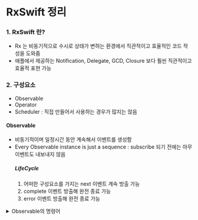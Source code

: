# RxSwift 정리
### 1. RxSwift 란?
- Rx 는 비동기적으로 수시로 상태가 변하는 환경에서 직관적이고 효율적인 코드 작성을 도와줌
- 애플에서 제공하는 Notification, Delegate, GCD, Closure 보다 훨씬 직관적이고 효율적 표현 가능

### 2. 구성요소
- Observable
- Operator
- Scheduler : 직접 만들어서 사용하는 경우가 많지는 않음
#### Observable
- 비동기적이며 일정시간 동안 계속해서 이벤트를 생성함
- Every Observable instance is just a sequence : subscribe 되기 전에는 아무 이벤트도 내보내지 않음
    ##### LifeCycle
    1. 어떠한 구성요소를 가지는 next 이벤트 계속 방출 가능
    2. complete 이벤트 방출해 완전 종료 가능
    3. error 이벤트 방출해 완전 종료 가능

<details>
<summary>Observable의 명령어 </summary>
<div markdown="1">

1. Just : 하나의 요소만 포함하는 Observable 시퀀스를 생성하는 명령어
<details>
<summary>코드</summary>
<div markdown="1">
    ```swift
    Observable<Int>.just(1)
        .subscribe(onNext: {
            print($0)
        })
        // 1
    ```
<div>
</details>
2. Of : 하나 이상의 이벤트를 넣을 수 있는 명령어
<details>
<summary>코드</summary>
<div markdown="1">
    ```swift
    Observable<Int>.of(1,2,3)
        .subscribe(onNext: {
            print($0)
        })
        
    // 1
    // 2
    // 3
    ```
    ```swift
    Observable<Int>.of([1,2,3])
        .subscribe(onNext: {
            print($0)
        })
        
    // [1,2,3]
    ```
<div>
</details>
3. From : array 형태의 요소만 받는 명령어
<details>
<summary>코드</summary>
<div markdown="1">
    ```swift
    Observable.from([1,2,3]) 
    .subscribe(onNext:{
        print($0)
    })
    
    // 1
    // 2
    // 3
    ```
<div>
</details>
4. Subscribe : 어떤 명령어를 사용을 하던 구독을 하지 않으면 그 값을 보여주지 않음
    - onNext 와 같은 내부 파라미터를 선언하지 않으면 과정을 보여주게 됨
<details>
<summary>코드</summary>
<div markdown="1">
    ```swift
    Observable.of(1,2,3).subscribe{ print($0) }

    // next(1)
    // next(2)
    // next(3)
    // completed
    ```
    ```swift
    Observable.of(1,2,3).subscribe {
        if let element = $0.element {
            print(element)
        }
    }
    
    // 1
    // 2
    // 3
    ```
<div>
</details>
5. Empty : 아무런 요소를 가지지 않음
    - 아무런 요소를 가지지 않기에 Observable 에서 타입 추론 할 수 없음
    - Type을 명시적으로 써주면 추론이 가능해진다. void 와 매우 잘 맞음
    - 즉시 종료하고자 하는 Observable 을 갖고자 하거나, 의도적으로 0개의 값을 갖는 Observable 리턴시 사용
<details>
<summary>코드</summary>
<div markdown="1">
    ```swift
    Observable.empty().subscribe { print($0) }
    //
    ```
    ```swift
    Observable<Void>.empty().subscribe { print($0) }
    // completed
    ```
    ```swift
    Observable<Void>.empty()
    .subscribe(onNext: {},
               onCompleted: { print("Completed") } )
    // completed
    ```
    ```swift
    Observable<Int>.empty()
    .subscribe(onNext: {_ in
    	print("Next"
    },
               onCompleted: { print("Completed") } )
    // completed
    ```
<div>
</details>
6. Never : 작동은 하지만 아무것도 내보내지 않음 -> debug 를 사용해 동작 되는지 확인 가능
<details>
<summary>코드</summary>
<div markdown="1">
    ```swift
    Observable.never()
    .subscribe(onNext: {
        print($0)
    },
               onCompleted: {
        print("Completed")
    })
    //
    ```
    ```swift
    Observable.never()
    .debug()
    .subscribe(onNext: {
        print($0)
    },
               onCompleted: {
        print("Completed")
    })
    // 2022-10-26 00:44:36.770: Observable.playground:61 (__lldb_expr_123) -> subscribed
    ```
<div>
</details>
7. Range : start 값을 count 만큼 증가하면서 요소에 추가함 -> 반복문 느낌이랄까
<details>
<summary>코드</summary>
<div markdown="1">
    ```swift
    Observable.range(start: 1, count: 10)
    .subscribe(onNext: {
        print("2*\($0) = \(2*$0)")
    },
               onCompleted: {
        print("Completed")
    })
    // 2*1 = 2
    // 2*2 = 4
    // 2*3 = 6
    // 2*4 = 8
    // 2*5 = 10
    // 2*6 = 12
    // 2*7 = 14
    // 2*8 = 16
    // 2*9 = 18
    // 2*10 = 20
    // Completed
    ```
<div>
</details>
8. Dispose : Subscribe 를 끊고 싶을 때 사용함 -> 메모리 누수 방지를 위해 사용
<details>
<summary>코드</summary>
<div markdown="1">
    ```swift
    Observable.of(1,2,3)
    .subscribe(onNext: {
        print($0)
    }).dispose()
    // 1
    // 2
    // 3
    ```
<div>
</details>
9. DisposeBag : 8번과 같지만 사용법이 조금 다름
<details>
<summary>코드</summary>
<div markdown="1">
    ```swift
    let disposeBag = DisposeBag()
    Observable.of(1,2,3)
    .subscribe(onNext: {
        print($0)
    }).disposed(by: disposeBag)
    // 1
    // 2
    // 3
    ```
<div>
</details>
10. Create : escaping Closure 로 Any Observable 을 취하고 diposable 을 리턴하는 방식
    - Error 는 error 단에서 Observable을 종료시킴
<details>
<summary>코드</summary>
<div markdown="1">
    ```swift
    Observable.create { observer -> Disposable in
    observer.onNext(1)
    observer.onCompleted()
    observer.onNext(2)
    return Disposables.create()
    } .subscribe{print($0)}
        .disposed(by: disposeBag)
    // 1
    ```
    
    ```swift
    enum MyError: Error {
        case anError
    }
    
    Observable.create { observer -> Disposable in
        observer.onNext(1)
        observer.onError(MyError.anError)
        observer.onCompleted()
        return Disposables.create()
    }.subscribe(
        onNext: {
            print($0)
        },
        onError: {
            print($0.localizedDescription)
        },
        onCompleted: {
            print("Completed")
        },
        onDisposed: {
            print("Disposed")
        }
    ).disposed(by: disposeBag)
    // 1
    // The operation couldn’t be completed. (__lldb_expr_123.MyError error 0.)
    // Disposed
    ```
<div>
</details>
11. Deffered : subscribe 를 기다리는 Observable을 만드는 대신, 각 subscribe에 Observable 항목을 제공하는 Observable Factory를 만드는 방식
    - 그냥 observable을 모아서 만들고 한 번에 subscribe 하는 느낌
<details>
<summary>코드</summary>
<div markdown="1">
    ```swift
    Observable.deferred {
        Observable.of(1,2,3)
    }.subscribe{ print($0) }
        .disposed(by: disposeBag)
    // next(1)
    // next(2)
    // next(3)
    // completed
    ```
    ```swift
    var shake: Bool = false
    let factory: Observable<String> = Observable.deferred {
        shake = !shake
        if shake {
            return Observable.of("🤝")
        } else {
            return Observable.of("👏")
        }
    }
    for _ in 0...3 {
        factory.subscribe(onNext: { print($0) } )
            .disposed(by: disposeBag)
    }
    // 🤝
    // 👏
    // 🤝
    // 👏
    ```
<div>
</details>

</div>
</details>

